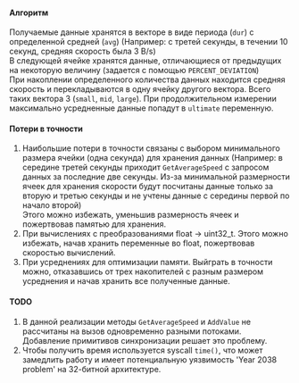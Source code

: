 #### Алгоритм
Получаемые данные хранятся в векторе в виде периода (```dur```) с определенной средней (```avg```) 
(Например: с третей секунды, в течении 10 секунд, средняя скорость была 3 B/s)  
В следующей ячейке хранятся данные, отличающиеся от предыдущих на некоторую величину (задается с помощью ```PERCENT_DEVIATION```)  
При накоплении определенного количества данных находится средняя скорость и перекладываются в одну ячейку другого вектора.
Всего таких вектора 3 (```small```, ```mid```, ```large```). При продолжительном измерении максимально усредненные данные попадут в ```ultimate``` переменную.
  
#### Потери в точности  
1) Наибольшие потери в точности связаны с выбором минимального размера ячейки (одна секунда) для хранения данных
(Например: в середине третей секунды приходит ```GetAverageSpeed``` с запросом данных за последние две секунды.
Из-за минимальной размерности ячеек для хранения скорости
будут посчитаны данные только за вторую и третью секунды и не учтены данные с середины первой по начало второй)  
Этого можно избежать, уменьшив размерность ячеек и пожертвовав памятью для хранения.
2) При вычислениях с преобразованиями float -> uint32_t. Этого можно избежать, начав хранить переменные во float, пожертвовав скоростью вычислений. 
3) При усреднениях для оптимизации памяти. Выйграть в точности можно, отказавшись от трех накопителей с разным размером усреднения и начав хранить все полученные данные.

#### TODO
1) В данной реализации методы ```GetAverageSpeed``` и ```AddValue``` не рассчитаны на вызов одновременно разными потоками. Добавление примитивов синхронизации решает это проблему.
2) Чтобы получить время используется syscall ```time()```, что может замедлить работу и имеет потенциальную уязвимость 'Year 2038 problem' на 32-битной архитектуре.

